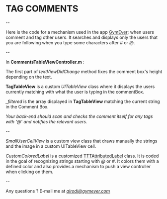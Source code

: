 <h1> TAG COMMENTS </h1>
--

Here is the code for a mechanism used in the app [GymEver](https://itunes.apple.com/ca/app/gymever/id827253499?mt=8); when users comment and tag other users. It searches and displays only the users that you are following when you type some characters after *#* or *@*. 

--

In **CommentsTableViewController.m** : 

The first part of *textViewDidChange* method fixes the comment box's height depending on the text.  

**TagTableView** is a custom *UITableView* class where it displays the users currently matching with what the user is typing in the commentBox.  

*_filtered* is the array displayed in **TagTableView** matching the current string in the Comment Box.


*Your back-end should scan and checks the comment itself for any tags with '@' and notifies the relevant users.*

--

*SmallUserCellView* is a custom view class that draws manually the strings and the image in a custom UITableView cell.

*CustomColoredLabel* is a customized [TTTAttributedLabel](https://github.com/TTTAttributedLabel/TTTAttributedLabel) class. It is coded in the goal of recognizing strings starting with *@* or *#*. It colors them with a defined color and also provides a mechanism to push a view controller when clicking on them.

--

Any questions ? E-mail me at *alrodi@gymever.com*
